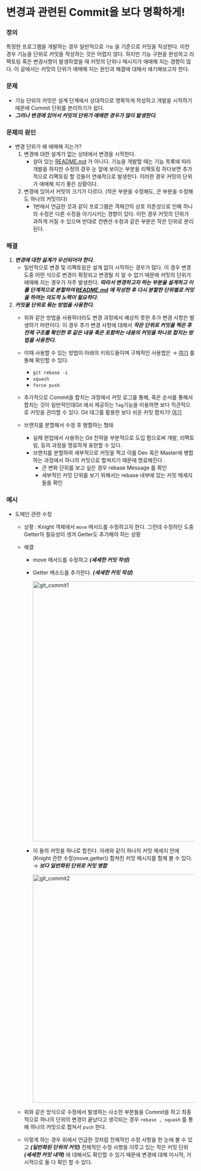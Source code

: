 # 변경과 관련된 Commit을 보다 명확하게!

### 정의

특정한 프로그램을 개발하는 경우 일반적으로 `기능` 을 기준으로 커밋을 작성한다. 이런 경우 기능을 단위로 커밋을 작성하는 것은 어렵지 않다. 하지만 기능 구현을 완성하고 리팩토링 혹은 변경사항이 발생하였을 때 커밋의 단위나 메시지가 애매해 지는 경향이 많다. 이 글에서는 커밋의 단위가 애매해 지는 원인과 해결에 대해서 얘기해보고자 한다.

### 문제

- 기능 단위의 커밋은 설계 단계에서 상대적으로 명확하게 작성하고 개발을 시작하기 때문에 Commit 단위를 분리하기가 쉽다.
- ***그러나 변경에 있어서 커밋의 단위가 애매한 경우가 많이 발생한다.***

### 문제의 원인

- 변경 단위가 왜 애매해 지는가?
    1. 변경에 대한 설계가 없는 상태에서 변경을 시작한다.
        - 살아 있는 [README.md](http://readme.md) 가 아니다. 기능을 개발할 때는 기능 목록에 따라 개발을 하지만 수정의 경우 눈 앞에 보이는 부분을 리팩토링 하다보면 추가적으로 리팩토링 할 것들이 연쇄적으로 발생한다. 이러한 경우 커밋의 단위가 애매해 지기 좋은 상황이다.
    2. 변경에 있어서 커밋의 크기가 다르다. (작은 부분을 수정해도, 큰 부분을 수정해도 하나의 커밋이다)
        - 1번에서 언급한 것과 같이 프로그램은 객체간의 상호 의존성으로 인해 하나의 수정은 다른 수정을 야기시키는 경향이 있다. 이런 경우 커밋의 단위가 과하게 커질 수 있으며 반대로 컨벤션 수정과 같은 부분은 작은 단위로 분리된다.

### 해결

1. ***변경에 대한 설계가 우선되어야 한다.***
    - 일반적으로 변경 및 리팩토링은 설계 없이 시작하는 경우가 많다. 이 경우 변경 도중 어떤 식으로 변경이 확장되고 변경될 지 알 수 없기 때문에 커밋의 단위가 애매해 지는 경우가 자주 발생한다. ***따라서 변경하고자 하는 부분을 설계하고 이를 단계적으로 분할하여 [README.md](http://readme.md) 에 작성한 후  다시  분할한 단위별로 커밋을 하려는 의도적 노력이 필요하다.***
2. ***커밋을 단위로 묶는 방법을 사용한다.***
    - 위와 같은 방법을 사용하더라도 변경 과정에서 예상치 못한 추가 변경 사항은 발생하기 마련이다. 이 경우 추가 변경 사항에 대해서 ***작은 단위로 커밋을 찍은 후 전체 구조를 확인한 후 같은 내용 혹은 포함하는 내용의 커밋을 하나로 합치는 방법을 사용한다.***
    - 이때 사용할 수 있는 방법이 아래의 키워드들이며 구체적인 사용법은 → [여기](https://json.postype.com/post/209499) 를 통해 확인할 수 있다.
        - `git rebase -i`
        - `squash`
        - `force push`
    - 추가적으로 Commit을 합치는 과정에서 커밋 로그를 통해, 혹은 순서를 통해서 합치는 것이 일반적인데Git 에서 제공하는 `Tag`기능을 이용하면 보다 직관적으로 커밋을 관리할 수 있다. Git 태그를 활용한 보다 쉬운 커밋 합치기! [여기](https://git-scm.com/book/ko/v2/Git%EC%9D%98-%EA%B8%B0%EC%B4%88-%ED%83%9C%EA%B7%B8)

    - 브랜치를 분할해서 수정 후 병합하는 형태
        - 실제 현업에서 사용하는 Git 전략을 부분적으로 도입 함으로써 개발, 리팩토링, 등의 과정을 명료하게 표현할 수 있다.
        - 브랜치를 분할하여 세부적으로 커밋을 찍고 이를 Dev 혹은 Master에 병합하는 과정에서 하나의 커밋으로 합쳐지기 때문에 명료해진다 .
            - 큰 변화 단위를 보고 싶은 경우 rebase Message 를 확인
            - 세부적인 커밋 단위를 보기 위해서는 rebase 내부에 있는 커밋 메세지들을 확인

### 예시

- 도메인 관련 수정
    - 상황 : Knight 객체에서 `move` 메서드를 수정하고자 한다. 그런데 수정하던 도중 Getter의 필요성이 생겨 Getter도 추가해야 하는 상황
    - 해결
        - move 메서드를 수정하고 ***(세세한 커밋 작성)***
        - Getter 메소드를 추가한다. ***(세세한 커밋 작성)***

            <img width="695" alt="git_commit1" src="https://user-images.githubusercontent.com/49060374/78888519-bb0e8800-7a9c-11ea-9192-e953136e78d5.png">

        - 이 둘의 커밋을 하나로 합친다. 아래와 같이 하나의 커밋 메세지 안에 (Knight 관련 수정(move,getter)) 합쳐진 커밋 메시지를 함께 볼 수 있다.  → ***보다 일반화된 단위로 커밋 병합***

            <img width="610" alt="git_commit2" src="https://user-images.githubusercontent.com/49060374/78888514-b9dd5b00-7a9c-11ea-8dae-17e93a39868f.png">

    - 위와 같은 방식으로 수정에서 발생하는 사소한 부분들을 Commit을 하고 최종적으로 하나의 단위의 변경이 끝났다고 생각되는 경우 `rebase , squash` 를 통해 하나의 커밋으로 합쳐서 `push` 한다.
    - 이렇게 하는 경우 위에서 언급한 것처럼 전체적인 수정 사항을 한 눈에 볼 수 있고 ***(일반화된 단위의 커밋)*** 전체적인 수정 사항을 이루고 있는 작은 커밋 단위 ***(세세한 커밋 내역)*** 에 대해서도 확인할 수 있기 때문에 변경에 대해 미시적, 거시적으로 둘 다 확인 할 수 있다.
